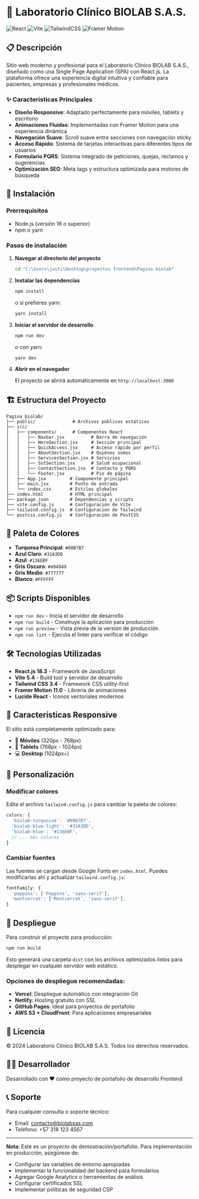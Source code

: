 # 🧪 Laboratorio Clínico BIOLAB S.A.S.

![React](https://img.shields.io/badge/React-18.3.1-61DAFB?style=flat-square&logo=react)
![Vite](https://img.shields.io/badge/Vite-5.4.1-646CFF?style=flat-square&logo=vite)
![TailwindCSS](https://img.shields.io/badge/Tailwind_CSS-3.4.10-38B2AC?style=flat-square&logo=tailwind-css)
![Framer Motion](https://img.shields.io/badge/Framer_Motion-11.0.0-FF0080?style=flat-square&logo=framer)

## 📋 Descripción

Sitio web moderno y profesional para el Laboratorio Clínico BIOLAB S.A.S., diseñado como una Single Page Application (SPA) con React.js. La plataforma ofrece una experiencia digital intuitiva y confiable para pacientes, empresas y profesionales médicos.

### ✨ Características Principales

- **Diseño Responsive**: Adaptado perfectamente para móviles, tablets y escritorio
- **Animaciones Fluidas**: Implementadas con Framer Motion para una experiencia dinámica
- **Navegación Suave**: Scroll suave entre secciones con navegación sticky
- **Acceso Rápido**: Sistema de tarjetas interactivas para diferentes tipos de usuarios
- **Formulario PQRS**: Sistema integrado de peticiones, quejas, reclamos y sugerencias
- **Optimización SEO**: Meta tags y estructura optimizada para motores de búsqueda

## 🚀 Instalación

### Prerrequisitos

- Node.js (versión 16 o superior)
- npm o yarn

### Pasos de instalación

1. **Navegar al directorio del proyecto**
   ```bash
   cd "C:\Users\justi\Desktop\proyectos frontend\Pagina biolab"
   ```

2. **Instalar las dependencias**
   ```bash
   npm install
   ```
   o si prefieres yarn:
   ```bash
   yarn install
   ```

3. **Iniciar el servidor de desarrollo**
   ```bash
   npm run dev
   ```
   o con yarn:
   ```bash
   yarn dev
   ```

4. **Abrir en el navegador**
   
   El proyecto se abrirá automáticamente en `http://localhost:3000`

## 🏗️ Estructura del Proyecto

```
Pagina biolab/
├── public/              # Archivos públicos estáticos
├── src/
│   ├── components/      # Componentes React
│   │   ├── Navbar.jsx          # Barra de navegación
│   │   ├── HeroSection.jsx     # Sección principal
│   │   ├── QuickAccess.jsx     # Acceso rápido por perfil
│   │   ├── AboutSection.jsx    # Quiénes somos
│   │   ├── ServicesSection.jsx # Servicios
│   │   ├── SstSection.jsx      # Salud ocupacional
│   │   ├── ContactSection.jsx  # Contacto y PQRS
│   │   └── Footer.jsx          # Pie de página
│   ├── App.jsx         # Componente principal
│   ├── main.jsx        # Punto de entrada
│   └── index.css       # Estilos globales
├── index.html          # HTML principal
├── package.json        # Dependencias y scripts
├── vite.config.js      # Configuración de Vite
├── tailwind.config.js  # Configuración de Tailwind
└── postcss.config.js   # Configuración de PostCSS
```

## 🎨 Paleta de Colores

- **Turquesa Principal**: `#00B7B7`
- **Azul Claro**: `#31A3DD`
- **Azul**: `#136EBF`
- **Gris Oscuro**: `#494949`
- **Gris Medio**: `#777777`
- **Blanco**: `#FFFFFF`

## 📦 Scripts Disponibles

- `npm run dev` - Inicia el servidor de desarrollo
- `npm run build` - Construye la aplicación para producción
- `npm run preview` - Vista previa de la versión de producción
- `npm run lint` - Ejecuta el linter para verificar el código

## 🛠️ Tecnologías Utilizadas

- **React.js 18.3** - Framework de JavaScript
- **Vite 5.4** - Build tool y servidor de desarrollo
- **Tailwind CSS 3.4** - Framework CSS utility-first
- **Framer Motion 11.0** - Librería de animaciones
- **Lucide React** - Iconos vectoriales modernos

## 📱 Características Responsive

El sitio está completamente optimizado para:
- 📱 **Móviles** (320px - 768px)
- 📱 **Tablets** (768px - 1024px)
- 💻 **Desktop** (1024px+)

## 🔧 Personalización

### Modificar colores
Edita el archivo `tailwind.config.js` para cambiar la paleta de colores:

```javascript
colors: {
  'biolab-turquoise': '#00B7B7',
  'biolab-blue-light': '#31A3DD',
  'biolab-blue': '#136EBF',
  // ... más colores
}
```

### Cambiar fuentes
Las fuentes se cargan desde Google Fonts en `index.html`. Puedes modificarlas ahí y actualizar `tailwind.config.js`:

```javascript
fontFamily: {
  'poppins': ['Poppins', 'sans-serif'],
  'montserrat': ['Montserrat', 'sans-serif'],
}
```

## 🚀 Despliegue

Para construir el proyecto para producción:

```bash
npm run build
```

Esto generará una carpeta `dist` con los archivos optimizados listos para desplegar en cualquier servidor web estático.

### Opciones de despliegue recomendadas:
- **Vercel**: Despliegue automático con integración Git
- **Netlify**: Hosting gratuito con SSL
- **GitHub Pages**: Ideal para proyectos de portafolio
- **AWS S3 + CloudFront**: Para aplicaciones empresariales

## 📄 Licencia

© 2024 Laboratorio Clínico BIOLAB S.A.S. Todos los derechos reservados.

## 👨‍💻 Desarrollador

Desarrollado con ❤️ como proyecto de portafolio de desarrollo Frontend

## 📞 Soporte

Para cualquier consulta o soporte técnico:
- Email: contacto@biolabsas.com
- Teléfono: +57 318 123 4567

---

**Nota**: Este es un proyecto de demostración/portafolio. Para implementación en producción, asegúrese de:
- Configurar las variables de entorno apropiadas
- Implementar la funcionalidad del backend para formularios
- Agregar Google Analytics o herramientas de análisis
- Configurar certificados SSL
- Implementar políticas de seguridad CSP
